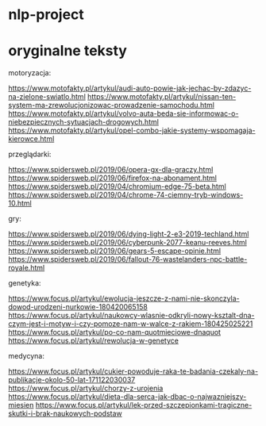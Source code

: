 # nlp-project

# oryginalne teksty

motoryzacja:

https://www.motofakty.pl/artykul/audi-auto-powie-jak-jechac-by-zdazyc-na-zielone-swiatlo.html
https://www.motofakty.pl/artykul/nissan-ten-system-ma-zrewolucjonizowac-prowadzenie-samochodu.html
https://www.motofakty.pl/artykul/volvo-auta-beda-sie-informowac-o-niebezpiecznych-sytuacjach-drogowych.html
https://www.motofakty.pl/artykul/opel-combo-jakie-systemy-wspomagaja-kierowce.html

przeglądarki:

https://www.spidersweb.pl/2019/06/opera-gx-dla-graczy.html
https://www.spidersweb.pl/2019/06/firefox-na-abonament.html
https://www.spidersweb.pl/2019/04/chromium-edge-75-beta.html
https://www.spidersweb.pl/2019/04/chrome-74-ciemny-tryb-windows-10.html

gry:

https://www.spidersweb.pl/2019/06/dying-light-2-e3-2019-techland.html
https://www.spidersweb.pl/2019/06/cyberpunk-2077-keanu-reeves.html
https://www.spidersweb.pl/2019/06/gears-5-escape-opinie.html
https://www.spidersweb.pl/2019/06/fallout-76-wastelanders-npc-battle-royale.html

genetyka:

https://www.focus.pl/artykul/ewolucja-jeszcze-z-nami-nie-skonczyla-dowod-urodzeni-nurkowie-180420065158
https://www.focus.pl/artykul/naukowcy-wlasnie-odkryli-nowy-ksztalt-dna-czym-jest-i-motyw-i-czy-pomoze-nam-w-walce-z-rakiem-180425025221
https://www.focus.pl/artykul/po-co-nam-quotmieciowe-dnaquot
https://www.focus.pl/artykul/rewolucja-w-genetyce

medycyna:

https://www.focus.pl/artykul/cukier-powoduje-raka-te-badania-czekaly-na-publikacje-okolo-50-lat-171122030037
https://www.focus.pl/artykul/chorzy-z-urojenia
https://www.focus.pl/artykul/dieta-dla-serca-jak-dbac-o-najwazniejszy-miesien
https://www.focus.pl/artykul/lek-przed-szczepionkami-tragiczne-skutki-i-brak-naukowych-podstaw
